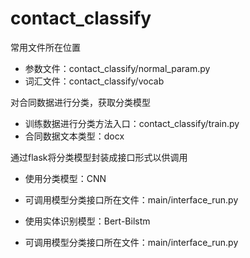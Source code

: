 # contact_classify

常用文件所在位置

- 参数文件：contact_classify/normal_param.py
- 词汇文件：contact_classify/vocab

对合同数据进行分类，获取分类模型

- 训练数据进行分类方法入口：contact_classify/train.py
- 合同数据文本类型：docx


通过flask将分类模型封装成接口形式以供调用

- 使用分类模型：CNN
- 可调用模型分类接口所在文件：main/interface_run.py

- 使用实体识别模型：Bert-Bilstm
- 可调用模型分类接口所在文件：main/interface_run.py

